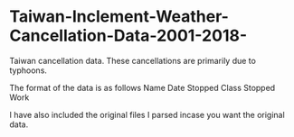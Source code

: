 # Taiwan-Inclement-Weather-Cancellation-Data-2001-2018-
Taiwan cancellation data. These cancellations are primarily due to typhoons.

The format of the data is as follows
Name	 Date	 Stopped Class	 Stopped Work 

I have also included the original files I parsed incase you want the original data.

